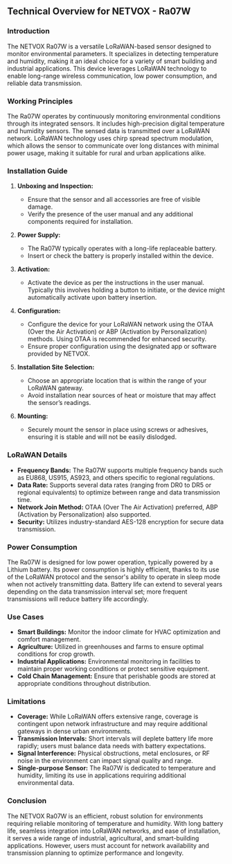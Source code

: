 ## Technical Overview for NETVOX - Ra07W

### Introduction

The NETVOX Ra07W is a versatile LoRaWAN-based sensor designed to monitor environmental parameters. It specializes in detecting temperature and humidity, making it an ideal choice for a variety of smart building and industrial applications. This device leverages LoRaWAN technology to enable long-range wireless communication, low power consumption, and reliable data transmission.

### Working Principles

The Ra07W operates by continuously monitoring environmental conditions through its integrated sensors. It includes high-precision digital temperature and humidity sensors. The sensed data is transmitted over a LoRaWAN network. LoRaWAN technology uses chirp spread spectrum modulation, which allows the sensor to communicate over long distances with minimal power usage, making it suitable for rural and urban applications alike.

### Installation Guide

1. **Unboxing and Inspection:**
   - Ensure that the sensor and all accessories are free of visible damage.
   - Verify the presence of the user manual and any additional components required for installation.

2. **Power Supply:**
   - The Ra07W typically operates with a long-life replaceable battery.
   - Insert or check the battery is properly installed within the device.

3. **Activation:**
   - Activate the device as per the instructions in the user manual. Typically this involves holding a button to initiate, or the device might automatically activate upon battery insertion.

4. **Configuration:**
   - Configure the device for your LoRaWAN network using the OTAA (Over the Air Activation) or ABP (Activation by Personalization) methods. Using OTAA is recommended for enhanced security.
   - Ensure proper configuration using the designated app or software provided by NETVOX.

5. **Installation Site Selection:**
   - Choose an appropriate location that is within the range of your LoRaWAN gateway.
   - Avoid installation near sources of heat or moisture that may affect the sensor’s readings.

6. **Mounting:**
   - Securely mount the sensor in place using screws or adhesives, ensuring it is stable and will not be easily dislodged.

### LoRaWAN Details

- **Frequency Bands:** The Ra07W supports multiple frequency bands such as EU868, US915, AS923, and others specific to regional regulations.
- **Data Rate:** Supports several data rates (ranging from DR0 to DR5 or regional equivalents) to optimize between range and data transmission time.
- **Network Join Method:** OTAA (Over The Air Activation) preferred, ABP (Activation by Personalization) also supported.
- **Security:** Utilizes industry-standard AES-128 encryption for secure data transmission.

### Power Consumption

The Ra07W is designed for low power operation, typically powered by a Lithium battery. Its power consumption is highly efficient, thanks to its use of the LoRaWAN protocol and the sensor's ability to operate in sleep mode when not actively transmitting data. Battery life can extend to several years depending on the data transmission interval set; more frequent transmissions will reduce battery life accordingly.

### Use Cases

- **Smart Buildings:** Monitor the indoor climate for HVAC optimization and comfort management.
- **Agriculture:** Utilized in greenhouses and farms to ensure optimal conditions for crop growth.
- **Industrial Applications:** Environmental monitoring in facilities to maintain proper working conditions or protect sensitive equipment.
- **Cold Chain Management:** Ensure that perishable goods are stored at appropriate conditions throughout distribution.

### Limitations

- **Coverage:** While LoRaWAN offers extensive range, coverage is contingent upon network infrastructure and may require additional gateways in dense urban environments.
- **Transmission Intervals:** Short intervals will deplete battery life more rapidly; users must balance data needs with battery expectations.
- **Signal Interference:** Physical obstructions, metal enclosures, or RF noise in the environment can impact signal quality and range.
- **Single-purpose Sensor:** The Ra07W is dedicated to temperature and humidity, limiting its use in applications requiring additional environmental data.

### Conclusion

The NETVOX Ra07W is an efficient, robust solution for environments requiring reliable monitoring of temperature and humidity. With long battery life, seamless integration into LoRaWAN networks, and ease of installation, it serves a wide range of industrial, agricultural, and smart-building applications. However, users must account for network availability and transmission planning to optimize performance and longevity.